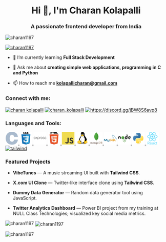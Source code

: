 <h1 align="center">Hi 👋, I'm Charan Kolapalli</h1>
<h3 align="center">A passionate frontend developer from India</h3>

<p align="left"> <img src="https://komarev.com/ghpvc/?username=charan1197&label=Profile%20views&color=0e75b6&style=flat" alt="charan1197" /> </p>

<p align="left"> <a href="https://github.com/ryo-ma/github-profile-trophy"><img src="https://github-profile-trophy.vercel.app/?username=charan1197" alt="charan1197" /></a> </p>

<!---- 🔭 I’m currently working on [A Basic Music player website](https://vibetunes.freewebhostmost.com/) --->

- 🌱 I’m currently learning **Full Stack Development**

- 💬 Ask me about **creating simple web applications, programming in C and Python**

- 📫 How to reach me **kolapallicharan@gmail.com**

<h3 align="left">Connect with me:</h3>
<p align="left">
<a href="https://linkedin.com/in/charan-kolapalli-b19692250" target="blank"><img align="center" src="https://raw.githubusercontent.com/rahuldkjain/github-profile-readme-generator/master/src/images/icons/Social/linked-in-alt.svg" alt="charan kolapalli" height="30" width="40" /></a>
<a href="https://instagram.com/charan_kolapalli" target="blank"><img align="center" src="https://raw.githubusercontent.com/rahuldkjain/github-profile-readme-generator/master/src/images/icons/Social/instagram.svg" alt="charan_kolapalli" height="30" width="40" /></a>
<a href="https://discord.gg/jBW8S6avp8" target="blank"><img align="center" src="https://raw.githubusercontent.com/rahuldkjain/github-profile-readme-generator/master/src/images/icons/Social/discord.svg" alt="https://discord.gg/jBW8S6avp8" height="30" width="40" /></a>
</p>

<h3 align="left">Languages and Tools:</h3>
<p align="left"> <a href="https://www.cprogramming.com/" target="_blank" rel="noreferrer"> <img src="https://raw.githubusercontent.com/devicons/devicon/master/icons/c/c-original.svg" alt="c" width="40" height="40"/> </a> <a href="https://www.w3schools.com/css/" target="_blank" rel="noreferrer"> <img src="https://raw.githubusercontent.com/devicons/devicon/master/icons/css3/css3-original-wordmark.svg" alt="css3" width="40" height="40"/> </a> <a href="https://expressjs.com" target="_blank" rel="noreferrer"> <img src="https://raw.githubusercontent.com/devicons/devicon/master/icons/express/express-original-wordmark.svg" alt="express" width="40" height="40"/> </a> <a href="https://www.w3.org/html/" target="_blank" rel="noreferrer"> <img src="https://raw.githubusercontent.com/devicons/devicon/master/icons/html5/html5-original-wordmark.svg" alt="html5" width="40" height="40"/> </a> <a href="https://developer.mozilla.org/en-US/docs/Web/JavaScript" target="_blank" rel="noreferrer"> <img src="https://raw.githubusercontent.com/devicons/devicon/master/icons/javascript/javascript-original.svg" alt="javascript" width="40" height="40"/> </a> <a href="https://www.linux.org/" target="_blank" rel="noreferrer"> <img src="https://raw.githubusercontent.com/devicons/devicon/master/icons/linux/linux-original.svg" alt="linux" width="40" height="40"/> </a> <a href="https://www.mongodb.com/" target="_blank" rel="noreferrer"> <img src="https://raw.githubusercontent.com/devicons/devicon/master/icons/mongodb/mongodb-original-wordmark.svg" alt="mongodb" width="40" height="40"/> </a> <a href="https://www.mysql.com/" target="_blank" rel="noreferrer"> <img src="https://raw.githubusercontent.com/devicons/devicon/master/icons/mysql/mysql-original-wordmark.svg" alt="mysql" width="40" height="40"/> </a> <a href="https://nodejs.org" target="_blank" rel="noreferrer"> <img src="https://raw.githubusercontent.com/devicons/devicon/master/icons/nodejs/nodejs-original-wordmark.svg" alt="nodejs" width="40" height="40"/> </a> <a href="https://www.python.org" target="_blank" rel="noreferrer"> <img src="https://raw.githubusercontent.com/devicons/devicon/master/icons/python/python-original.svg" alt="python" width="40" height="40"/> </a> <a href="https://reactjs.org/" target="_blank" rel="noreferrer"> <img src="https://raw.githubusercontent.com/devicons/devicon/master/icons/react/react-original-wordmark.svg" alt="react" width="40" height="40"/> </a> <a href="https://tailwindcss.com/" target="_blank" rel="noreferrer"> <img src="https://www.vectorlogo.zone/logos/tailwindcss/tailwindcss-icon.svg" alt="tailwind" width="40" height="40"/> </a> </p>


###  Featured Projects
- **VibeTunes** — A music streaming UI built with **Tailwind CSS**.
  
- **X.com UI Clone** — Twitter-like interface clone using **Tailwind CSS**.
  
- **Dummy Data Generator** — Random data generator tool using JavaScript.
    
- **Twitter Analytics Dashboard** — Power BI project from my training at NULL Class Technologies; visualized key social media metrics.

<p><img align="left" src="https://github-readme-stats.vercel.app/api/top-langs?username=charan1197&show_icons=true&locale=en&layout=compact" alt="charan1197" /></p>

<p>&nbsp;<img align="center" src="https://github-readme-stats.vercel.app/api?username=charan1197&show_icons=true&locale=en" alt="charan1197" /></p>

<p><img align="center" src="https://github-readme-streak-stats.herokuapp.com/?user=charan1197&" alt="charan1197" /></p>
